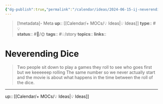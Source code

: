 ```yaml
---
{"dg-publish":true,"permalink":"/calendar/ideas/2024-06-15-ij-neverending-dice/","title":"Neverending Dice"}
---
```


> [!metadata]- Meta
> **up**:: [[Calendar/+ MOCs/💡 Ideas\|💡 Ideas]]
> **type**:: #💡  
> **status**:: #📝/🌞
> **tags**:: #💡/story
> **topics**:: 
> **links**::

# Neverending Dice

> Two people sit down to play a games they roll to see who goes first but we keeeeeep rolling The same number so we never actually start and the movie is about what happens in the time between the roll of the dice.



---
up:: [[Calendar/+ MOCs/💡 Ideas\|💡 Ideas]]

